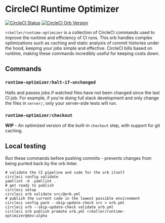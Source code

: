 # CircleCI Runtime Optimizer
[![CircleCI Status](https://circleci.com/gh/RcKeller/runtime-optimizer/tree/master.svg?style=svg)](https://circleci.com/gh/RcKeller/runtime-optimizer/tree/master)
[![CircleCI Orb Version](https://img.shields.io/badge/endpoint.svg?url=https://badges.circleci.io/orb/rckeller/runtime-optimizer)](https://circleci.com/orbs/registry/orb/rckeller/runtime-optimizer)

`rckeller/runtime-optimizer` is a collection of CircleCI commands used to improve the runtime and efficiency of CI runs. This orb handles complex optimizations such as caching and static analysis of commit histories under the hood, keeping your jobs simple and effective. CircleCI bills based on runtime, making these commands incredibly useful for keeping costs down.

## Commands

### `runtime-optimizer/halt-if-unchanged`
Halts and passes jobs if watched files have not been changed since the last CI job. For example, if you're doing full stack development and only change the files in `server/`, only your server-side tests will run.

### `runtime-optimizer/checkout`
**WIP** - An optimized version of the built-in `checkout` step, with support for git caching.

## Local testing
Run these commands before pushing commits - prevents changes from being punted back by the orb linter.

```
# validate the CI pipeline and code for the orb itself
circleci config validate
yamllint -d .yamllint .
# get ready to publish
circleci setup
circleci orb validate src/@orb.yml
# publish the current code in the lowest possible environment
circleci config pack --skip-update-check src > orb.yml
circleci orb --skip-update-check validate orb.yml
circleci orb publish promote orb.yml rckeller/runtime-optimizer@dev:alpha
```